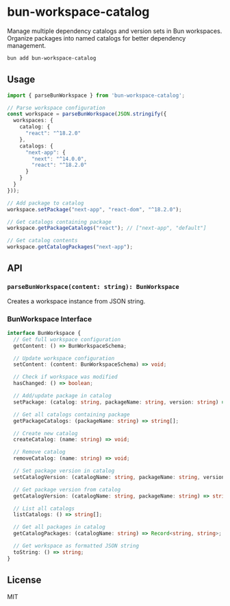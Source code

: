 # bun-workspace-catalog

Manage multiple dependency catalogs and version sets in Bun workspaces. Organize packages into named catalogs for better dependency management.

```bash
bun add bun-workspace-catalog
```

## Usage

```ts
import { parseBunWorkspace } from 'bun-workspace-catalog';

// Parse workspace configuration
const workspace = parseBunWorkspace(JSON.stringify({
  workspaces: {
    catalog: {
      "react": "^18.2.0"
    },
    catalogs: {
      "next-app": {
        "next": "^14.0.0",
        "react": "^18.2.0"
      }
    }
  }
}));

// Add package to catalog
workspace.setPackage("next-app", "react-dom", "^18.2.0");

// Get catalogs containing package
workspace.getPackageCatalogs("react"); // ["next-app", "default"]

// Get catalog contents
workspace.getCatalogPackages("next-app");
```

## API

### `parseBunWorkspace(content: string): BunWorkspace`

Creates a workspace instance from JSON string.

### BunWorkspace Interface

```ts
interface BunWorkspace {
  // Get full workspace configuration
  getContent: () => BunWorkspaceSchema;

  // Update workspace configuration
  setContent: (content: BunWorkspaceSchema) => void;

  // Check if workspace was modified
  hasChanged: () => boolean;

  // Add/update package in catalog
  setPackage: (catalog: string, packageName: string, version: string) => void;

  // Get all catalogs containing package
  getPackageCatalogs: (packageName: string) => string[];

  // Create new catalog
  createCatalog: (name: string) => void;

  // Remove catalog
  removeCatalog: (name: string) => void;

  // Set package version in catalog
  setCatalogVersion: (catalogName: string, packageName: string, version: string) => void;

  // Get package version from catalog
  getCatalogVersion: (catalogName: string, packageName: string) => string | undefined;

  // List all catalogs
  listCatalogs: () => string[];

  // Get all packages in catalog
  getCatalogPackages: (catalogName: string) => Record<string, string>;

  // Get workspace as formatted JSON string
  toString: () => string;
}
```

## License

MIT

